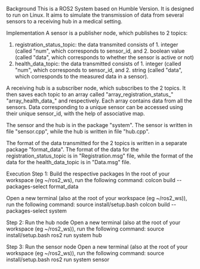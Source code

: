 Background
This is a ROS2 System based on Humble Version. It is designed to run on Linux. 
It aims to simulate the transmission of data from several sensors to a receiving hub in a medical setting.

Implementation 
A sensor is a publisher node, which publishes to 2 topics:
1. registration_status_topic: the data transmited consists of 1. integer (called "num", which corresponds to sensor_id, and 2. boolean value (called "data", which corresponds to whether the sensor is active or not)
2. health_data_topic: the data transmitted consists of 1. integer (called "num", which corresponds to sensor_id, and 2. string (called "data", which corresponds to the measured data in a sensor).

A receiving hub is a subscriber node, which subscribes to the 2 topics.
It then saves each topic to an array called "array_registration_status_" "array_health_data_" and respectively. Each array contains data from all the sensors. Data corresponding to a unique sensor can be accessed using their unique sensor_id, with the help of associative map. 

The sensor and the hub is in the package "system". 
The sensor is written in file "sensor.cpp", while the hub is written in file "hub.cpp".

The format of the data transmitted for the 2 topics is written in a separate package "format_data".  The format of the data for the registration_status_topic is in "Registration.msg" file, while the format of the data for the health_data_topic is in "Data.msg" file.

Execution
Step 1: Build the respective packages
In the root of your workspace (eg ~/ros2_ws), run the following command:
colcon build --packages-select format_data

Open a new terminal (also at the root of your workspace (eg ~/ros2_ws)), run the following command:
source install/setup.bash
colcon build --packages-select system

Step 2: Run the hub node 
Open a new terminal (also at the root of your workspace (eg ~/ros2_ws)), run the following command:
source install/setup.bash
ros2 run system hub

Step 3: Run the sensor node 
Open a new terminal (also at the root of your workspace (eg ~/ros2_ws)), run the following command:
source install/setup.bash
ros2 run system sensor
